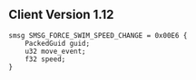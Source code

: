 ## Client Version 1.12

```rust,ignore
smsg SMSG_FORCE_SWIM_SPEED_CHANGE = 0x00E6 {
    PackedGuid guid;    
    u32 move_event;    
    f32 speed;    
}

```
